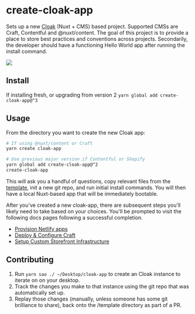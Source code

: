 # create-cloak-app

Sets up a new [Cloak](https://github.com/BKWLD/cloak) (Nuxt + CMS) based project.  Supported CMSs are Craft, Contentful and @nuxt/content.  The goal of this project is to provide a place to store best practices and conventions across projects.  Secondarily, the developer should have a functioning Hello World app after running the install command.

![](https://i.pinimg.com/originals/75/af/04/75af04c5f9fa6e26231640f7d368f042.gif)

## Install

If installing fresh, or upgrading from version 2
`yarn global add create-cloak-app@^3`

## Usage

From the directory you want to create the new Cloak app:

```sh
# If using @nuxt/content or Craft
yarn create cloak-app

# Use previous major version if Contentful or Shopify
yarn global add create-cloak-app@^2
create-cloak-app
```

This will ask you a handful of questions, copy relevant files from the [template](./template), init a new git repo, and run initial install commands.  You will then have a local Nuxt-based app that will be immediately bootable.

After you've created a new cloak-app, there are subsequent steps you'll likely need to take based on your choices.  You'll be prompted to visit the following docs pages following a successful completion.

- [Provision Netlify apps](https://bukwild.slab.com/posts/provision-netlify-app-f3fbea34)
- [Deploy & Configure Craft](https://bukwild.slab.com/posts/deploy-configure-craft-rc0v20z4)
- [Setup Custom Storefront Infrastructure](https://bukwild.slab.com/posts/configure-shopify-da1tf5wt)

## Contributing

1. Run `yarn sao ./ ~/Desktop/cloak-app` to create an Cloak instance to iterate on on your desktop.
2. Track the changes you make to that instance using the git repo that was automatically set up.
3. Replay those changes (manually, unless someone has some git brilliance to share), back onto the /template directory as part of a PR.
